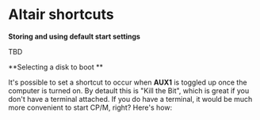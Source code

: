 # Altair shortcuts

**Storing and using default start settings**

TBD


**Selecting a disk to boot **

It's possible to set a shortcut to occur when **AUX1** is toggled up once the computer is turned on. By detault this is "Kill the Bit", which is great if you don't have a terminal attached. If you do have a terminal, it would be much more convenient to start CP/M, right? Here's how: